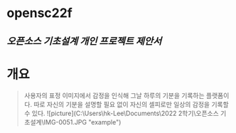 opensc22f
=========
*오픈소스 기초설계 개인 프로젝트 제안서*
-----------------------------------

# 개요
> 사용자의 표정 이미지에서 감정을 인식해 그날 하루의 기분을 기록하는 플랫폼이다. 따로 자신의 기분을 설명할 필요 없이 자신의 셀피로만 일상의 감정을 기록할 수 있다.
>    ![picture](C:\Users\hk-Lee\Documents\2022 2학기\오픈소스 기초설계\IMG-0051.JPG "example")
